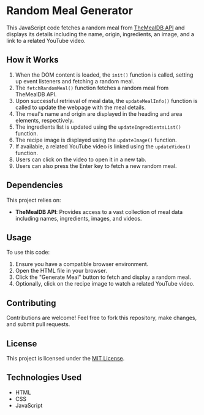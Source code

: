 # Random Meal Generator

This JavaScript code fetches a random meal from [TheMealDB API](https://www.themealdb.com/api.php) and displays its details including the name, origin, ingredients, an image, and a link to a related YouTube video.

## How it Works

1. When the DOM content is loaded, the `init()` function is called, setting up event listeners and fetching a random meal.
2. The `fetchRandomMeal()` function fetches a random meal from TheMealDB API.
3. Upon successful retrieval of meal data, the `updateMealInfo()` function is called to update the webpage with the meal details.
4. The meal's name and origin are displayed in the heading and area elements, respectively.
5. The ingredients list is updated using the `updateIngredientsList()` function.
6. The recipe image is displayed using the `updateImage()` function.
7. If available, a related YouTube video is linked using the `updateVideo()` function.
8. Users can click on the video to open it in a new tab.
9. Users can also press the Enter key to fetch a new random meal.

## Dependencies

This project relies on:

- **TheMealDB API**: Provides access to a vast collection of meal data including names, ingredients, images, and videos.

## Usage

To use this code:

1. Ensure you have a compatible browser environment.
2. Open the HTML file in your browser.
3. Click the "Generate Meal" button to fetch and display a random meal.
4. Optionally, click on the recipe image to watch a related YouTube video.

## Contributing

Contributions are welcome! Feel free to fork this repository, make changes, and submit pull requests.

## License

This project is licensed under the [MIT License](LICENSE).

## Technologies Used

- HTML
- CSS
- JavaScript
